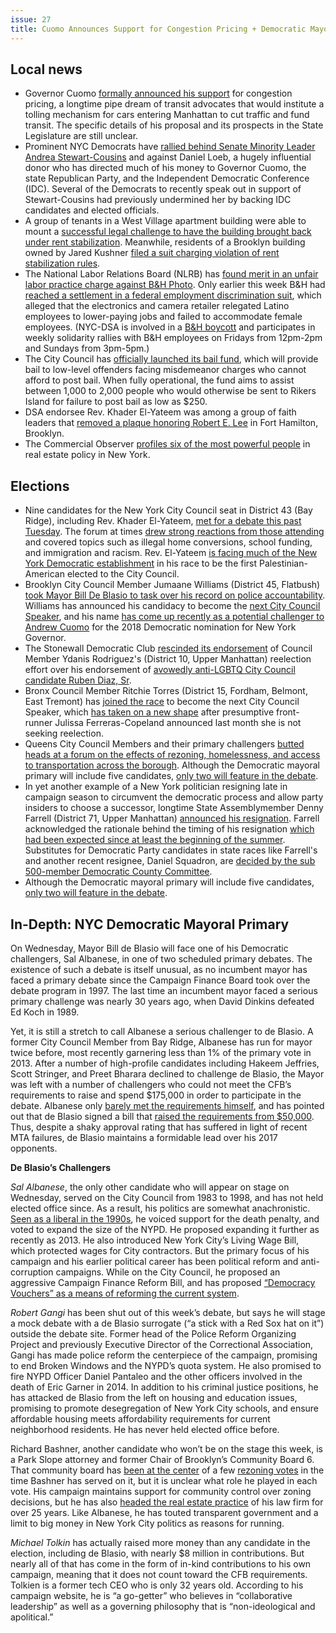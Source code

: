 ```yaml
---
issue: 27
title: Cuomo Announces Support for Congestion Pricing + Democratic Mayoral Primary Rundown
---
```


## Local news
* Governor Cuomo [formally announced his support](https://www.nytimes.com/2017/08/13/nyregion/cuomo-rethinks-opposition-to-tolls-to-ease-manhattan-traffic.html) for congestion pricing, a longtime pipe dream of transit advocates that would institute a tolling mechanism for cars entering Manhattan to cut traffic and fund transit. The specific details of his proposal and its prospects in the State Legislature are still unclear.
* Prominent NYC Democrats have [rallied behind Senate Minority Leader Andrea Stewart-Cousins](https://www.villagevoice.com/2017/08/15/after-attacks-dems-push-stewart-cousins-for-state-majority-leader/) and against Daniel Loeb, a hugely influential donor who has directed much of his money to Governor Cuomo, the state Republican Party, and the Independent Democratic Conference (IDC). Several of the Democrats to recently speak out in support of Stewart-Cousins had previously undermined her by backing IDC candidates and elected officials.
* A group of tenants in a West Village apartment building were able to mount a [successful legal challenge to have the building brought back under rent stabilization](https://therealdeal.com/2017/08/11/rudd-realty-agrees-to-bring-west-village-apartments-back-into-rent-stabilization/). Meanwhile, residents of a Brooklyn building owned by Jared Kushner [filed a suit charging violation of rent stabilization rules](http://www.nydailynews.com/news/politics/kushner-screws-brooklyn-tenants-rent-stabilized-leases-suit-article-1.3413953).
* The National Labor Relations Board (NLRB) has [found merit in an unfair labor practice charge against B&H Photo](http://markets.businessinsider.com/news/stocks/USW-NLRB-Finds-Merit-in-B-H-Unfair-Labor-Practice-Charge-1002262362). Only earlier this week B&H had [reached a settlement in a federal employment discrimination suit](http://www.crainsnewyork.com/article/20170814/SMALLBIZ/170819944), which alleged that the electronics and camera retailer relegated Latino employees to lower-paying jobs and failed to accommodate female employees. (NYC-DSA is involved in a [B&H boycott](http://www.boycottbnh.com/) and participates in weekly solidarity rallies with B&H employees on Fridays from 12pm-2pm and Sundays from 3pm-5pm.)
* The City Council has [officially launched its bail fund](http://www.gothamgazette.com/city/7136-city-council-bail-fund-begins-operations), which will provide bail to low-level offenders facing misdemeanor charges who cannot afford to post bail. When fully operational, the fund aims to assist between 1,000 to 2,000 people who would otherwise be sent to Rikers Island for failure to post bail as low as $250.
* DSA endorsee Rev. Khader El-Yateem was among a group of faith leaders that [removed a plaque honoring Robert E. Lee](http://www.nydailynews.com/new-york/brooklyn/robert-e-lee-plaques-removed-brooklyn-article-1.3416400) in Fort Hamilton, Brooklyn.
* The Commercial Observer [profiles six of the most powerful people](https://commercialobserver.com/2017/04/power-politicians-the-movers-and-shakers-of-real-estate-policy/) in real estate policy in New York.

## Elections
* Nine candidates for the New York City Council seat in District 43 (Bay Ridge), including Rev. Khader El-Yateem, [met for a debate this past Tuesday](http://www.kingscountypolitics.com/nine-candidates-city-council-seat-verbally-joust-forum/). The forum at times [drew strong reactions from those attending](http://bklyner.com/43rd-city-district-debate-bay-ridge/) and covered topics such as illegal home conversions, school funding, and immigration and racism. Rev. El-Yateem [is facing much of the New York Democratic establishment](https://indypendent.org/2017/08/khader-el-yateem-man-vs-machine/) in his race to be the first Palestinian-American elected to the City Council.
* Brooklyn City Council Member Jumaane Williams (District 45, Flatbush) [took Mayor Bill De Blasio to task over his record on police accountability](http://www.politico.com/states/new-york/albany/story/2017/08/17/williams-de-blasio-worse-than-bloomberg-on-police-accountability-114004). Williams has announced his candidacy to become the [next City Council Speaker](http://observer.com/2017/02/jumaane-williams-declares-candidacy-for-city-council-speaker/), and his name [has come up recently as a potential challenger to Andrew Cuomo](http://www.nydailynews.com/news/politics/jumaane-williams-eyed-2018-democratic-challenger-cuomo-article-1.3409375) for the 2018 Democratic nomination for New York Governor.
* The Stonewall Democratic Club [rescinded its endorsement](http://nypost.com/2017/08/17/gay-rights-democratic-club-nixes-endorsement-of-city-councilman/) of Council Member Ydanis Rodriguez's (District 10, Upper Manhattan) reelection effort over his endorsement of [avowedly anti-LGBTQ City Council candidate Ruben Diaz, Sr](http://gaycitynews.nyc/ruben-diaz-sr-aims-return-council/).
* Bronx Council Member Ritchie Torres (District 15, Fordham, Belmont, East Tremont) has [joined the race](http://www.politico.com/states/new-york/city-hall/story/2017/08/13/torres-to-enter-already-crowded-speakers-race-113926) to become the next City Council Speaker, which [has taken on a new shape](http://www.politico.com/states/new-york/city-hall/story/2017/06/07/city-council-speakers-race-shifts-leaving-white-men-dominant-112622) after presumptive front-runner Julissa Ferreras-Copeland announced last month she is not seeking reelection.
* Queens City Council Members and their primary challengers [butted heads at a forum on the effects of rezoning, homelessness, and access to transportation across the borough](https://citylimits.org/2017/08/18/queens-council-candidates-talk-rezoning-homelessness-transportation/). Although the Democratic mayoral primary will include five candidates, [only two will feature in the debate](http://www.gothamgazette.com/city/7133-five-democrats-will-be-on-the-mayoral-ballot-but-only-two-will-debate).
* In yet another example of a New York politician resigning late in campaign season to circumvent the democratic process and allow party insiders to choose a successor, longtime State Assemblymember Denny Farrell (District 71, Upper Manhattan) [announced his resignation](http://www.nydailynews.com/news/politics/assembly-powerhouse-denny-farrell-set-retire-42-years-article-1.3414898). Farrell acknowledged the rationale behind the timing of his resignation [which had been expected since at least the beginning of the summer](http://nypost.com/2017/07/05/politician-keeps-fundraising-even-though-hes-about-to-retire/). Substitutes for Democratic Party candidates in state races like Farrell's and another recent resignee, Daniel Squadron, are [decided by the sub 500-member Democratic County Committee](http://www.gothamgazette.com/opinion/7128-squadron-departure-spotlights-importance-of-county-committee).
* Although the Democratic mayoral primary will include five candidates, [only two will feature in the debate](http://www.gothamgazette.com/city/7133-five-democrats-will-be-on-the-mayoral-ballot-but-only-two-will-debate).

## In-Depth: NYC Democratic Mayoral Primary

On Wednesday, Mayor Bill de Blasio will face one of his Democratic challengers, Sal Albanese, in one of two scheduled primary debates. The existence of such a debate is itself unusual, as no incumbent mayor has faced a primary debate since the Campaign Finance Board took over the debate program in 1997. The last time an incumbent mayor faced a serious primary challenge was nearly 30 years ago, when David Dinkins defeated Ed Koch in 1989.

Yet, it is still a stretch to call Albanese a serious challenger to de Blasio. A former City Council Member from Bay Ridge, Albanese has run for mayor twice before, most recently garnering less than 1% of the primary vote in 2013. After a number of high-profile candidates including Hakeem Jeffries, Scott Stringer, and Preet Bharara declined to challenge de Blasio, the Mayor was left with a number of challengers who could not meet the CFB’s requirements to raise and spend $175,000 in order to participate in the debate. Albanese only [barely met the requirements himself](http://www.politico.com/states/new-york/city-hall/story/2017/08/11/albanese-filing-shows-that-he-qualifies-for-primary-debates-113905), and has pointed out that de Blasio signed a bill that [raised the requirements from $50,000](http://www.gothamgazette.com/city/7133-five-democrats-will-be-on-the-mayoral-ballot-but-only-two-will-debate). Thus, despite a shaky approval rating that has suffered in light of recent MTA failures, de Blasio maintains a formidable lead over his 2017 opponents.

**De Blasio’s Challengers**

*Sal Albanese*, the only other candidate who will appear on stage on Wednesday, served on the City Council from 1983 to 1998, and has not held elected office since. As a result, his politics are somewhat anachronistic. [Seen as a liberal in the 1990s](http://www.nytimes.com/1997/06/25/nyregion/sal-albanese-a-bay-ridge-liberal-runs-for-mayor.html), he voiced support for the death penalty, and voted to expand the size of the NYPD. He proposed expanding it further as recently as 2013. He also introduced New York City’s Living Wage Bill, which protected wages for City contractors. But the primary focus of his campaign and his earlier political career has been political reform and anti-corruption campaigns. While on the City Council, he proposed an aggressive Campaign Finance Reform Bill, and has proposed [“Democracy Vouchers” as a means of reforming the current system](http://sal2017.com/issues/).

*Robert Gangi* has been shut out of this week’s debate, but says he will stage a mock debate with a de Blasio surrogate (“a stick with a Red Sox hat on it”) outside the debate site. Former head of the Police Reform Organizing Project and previously Executive Director of the Correctional Association, Gangi has made police reform the centerpiece of the campaign, promising to end Broken Windows and the NYPD’s quota system. He also promised to fire NYPD Officer Daniel Pantaleo and the other officers involved in the death of Eric Garner in 2014. In addition to his criminal justice positions, he has attacked de Blasio from the left on housing and education issues, promising to promote desegregation of New York City schools, and ensure affordable housing meets affordability requirements for current neighborhood residents. He has never held elected office before.

Richard Bashner, another candidate who won’t be on the stage this week, is a Park Slope attorney and former Chair of Brooklyn’s Community Board 6. That community board has [been at the center](https://citylimits.org/2017/02/14/community-boards-reflect-on-their-votes-for-and-against-bloomberg-rezonings/) of a few [rezoning votes](http://observer.com/2014/01/park-slope-community-board-approves-methodist-hospital-expansion/) in the time Bashner has served on it, but it is unclear what role he played in each vote. His campaign maintains support for community control over zoning decisions, but he has also [headed the real estate practice](http://www.beckerglynn.com/richard-s-bashner/) of his law firm for over 25 years. Like Albanese, he has touted transparent government and a limit to big money in New York City politics as reasons for running.

*Michael Tolkin* has actually raised more money than any candidate in the election, including de Blasio, with nearly $8 million in contributions. But nearly all of that has come in the form of in-kind contributions to his own campaign, meaning that it does not count toward the CFB requirements. Tolkien is a former tech CEO who is only 32 years old. According to his campaign website, he is “a go-getter” who believes in “collaborative leadership” as well as a governing philosophy that is “non-ideological and apolitical.”

